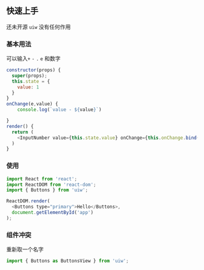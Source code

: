## 快速上手

还未开源 `uiw` 没有任何作用


### 基本用法

<!--DemoStart--> 
可以输入`+` `-` `.` `e` 和数字
```js
constructor(props) {
  super(props);
  this.state = {
    value: 1
  }
}
onChange(e,value) {
    console.log(`value - ${value}`)

}
render() {
  return (
    <InputNumber value={this.state.value} onChange={this.onChange.bind(this)} min="1" max="10"></InputNumber>
  )
}
```
<!--End-->

### 使用

```js
import React from 'react';
import ReactDOM from 'react-dom';
import { Buttons } from 'uiw';

ReactDOM.render(
  <Buttons type="primary">Hello</Buttons>, 
  document.getElementById('app')
);
```


### 组件冲突

重新取一个名字

```js
import { Buttons as ButtonsView } from 'uiw';
```

